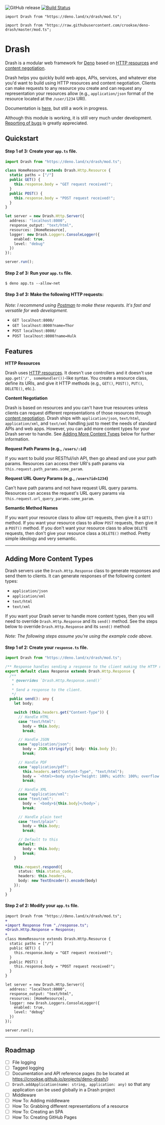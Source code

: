 ![GitHub release](https://img.shields.io/github/release/crookse/deno-drash.svg?label=latest) [![Build Status](https://travis-ci.org/crookse/deno-drash.svg?branch=master)](https://travis-ci.org/crookse/deno-drash)

`import Drash from "https://deno.land/x/drash/mod.ts";`

`import Drash from "https://raw.githubusercontent.com/crookse/deno-drash/master/mod.ts";`

# Drash

Drash is a modular web framework for [Deno](https://deno.land) based on [HTTP resources](https://developer.mozilla.org/en-US/docs/Web/HTTP/Basics_of_HTTP/Identifying_resources_on_the_Web) and [content negotiation](https://developer.mozilla.org/en-US/docs/Web/HTTP/Content_negotiation).

Drash helps you quickly build web apps, APIs, services, and whatever else you'd want to build using HTTP resources and content negotiation. Clients can make requests to any resource you create and can request any representation your resources allow (e.g., `application/json` format of the resource located at the `/user/1234` URI).

Documentation is [here](https://crookse.github.io/projects/deno-drash/), but still a work in progress.

Although this module is working, it is still very much under development. [Reporting of bugs](https://github.com/crookse/deno-drash/issues) is greatly appreciated.

## Quickstart

#### Step 1 of 3: Create your `app.ts` file.

```typescript
import Drash from "https://deno.land/x/drash/mod.ts";

class HomeResource extends Drash.Http.Resource {
  static paths = ["/"]
  public GET() {
    this.response.body = "GET request received!";
  }
  public POST() {
    this.response.body = "POST request received!";
  }
}

let server = new Drash.Http.Server({
  address: "localhost:8000",
  response_output: "text/html",
  resources: [HomeResource],
  logger: new Drash.Loggers.ConsoleLogger({
    enabled: true,
    level: "debug"
  })
});

server.run();
```

#### Step 2 of 3: Run your `app.ts` file.

```shell
$ deno app.ts --allow-net
```

#### Step 3 of 3: Make the following HTTP requests:

_Note: I recommend using [Postman](https://www.getpostman.com/) to make these requests. It's fast and versatile for web development._

- `GET localhost:8000/`
- `GET localhost:8000?name=Thor`
- `POST localhost:8000/`
- `POST localhost:8000?name=Hulk`

## Features

**HTTP Resources**

Drash uses [HTTP resources](https://developer.mozilla.org/en-US/docs/Web/HTTP/Basics_of_HTTP/Identifying_resources_on_the_Web). It doesn't use controllers and it doesn't use `app.get('/', someHandler())`-like syntax. You create a resource class, define its URIs, and give it HTTP methods (e.g., `GET()`, `POST()`, `PUT()`, `DELETE()`, etc.).

**Content Negotiation**

Drash is based on resources and you can't have true resources unless clients can request different representations of those resources through [content negotiation](https://developer.mozilla.org/en-US/docs/Web/HTTP/Content_negotiation). Drash ships with `application/json`, `text/html`, `application/xml`, and `text/xml` handling just to meet the needs of standard APIs and web apps. However, you can add more content types for your Drash server to handle. See [Adding More Content Types](https://github.com/crookse/deno-drash#adding-more-content-types) below for further information.

**Request Path Params (e.g., `/users/:id`)**

If you want to build your RESTful/ish API, then go ahead and use your path params. Resources can access their URI's path params via `this.request.path_params.some_param`.

**Request URL Query Params (e.g., `/users?id=1234`)**

Can't have path params and not have request URL query params. Resources can access the request's URL query params via `this.request.url_query_params.some_param`.

**Semantic Method Names**

If you want your resource class to allow `GET` requests, then give it a `GET()` method. If you want your resource class to allow `POST` requests, then give it a `POST()` method. If you don't want your resource class to allow `DELETE` requests, then don't give your resource class a `DELETE()` method. Pretty simple ideology and very semantic.

---

## Adding More Content Types

Drash servers use the `Drash.Http.Response` class to generate responses and send them to clients. It can generate responses of the following content types:

- `application/json`
- `application/xml`
- `text/html`
- `text/xml`

If you want your Drash server to handle more content types, then you will need to override `Drash.Http.Response` and its `send()` method. See the steps below to override `Drash.Http.Response` and its `send()` method:

_Note: The following steps assume you're using the example code above._

#### Step 1 of 2: Create your `response.ts` file.

```typescript
import Drash from "https://deno.land/x/drash/mod.ts";

/** Response handles sending a response to the client making the HTTP request. */
export default class Response extends Drash.Http.Response {
  /**
   * @overrides `Drash.Http.Response.send()`
   *
   * Send a response to the client.
   */
  public send(): any {
    let body;

    switch (this.headers.get("Content-Type")) {
      // Handle HTML
      case "text/html":
        body = this.body;
        break;

      // Handle JSON
      case "application/json":
        body = JSON.stringify({ body: this.body });
        break;

      // Handle PDF
      case "application/pdf":
        this.headers.set("Content-Type", "text/html");
        body = `<html><body style="height: 100%; width: 100%; overflow: hidden; margin: 0px; background-color: rgb(82, 86, 89);"><embed width="100%" height="100%" name="plugin" id="plugin" src="https://www.adobe.com/content/dam/acom/en/security/pdfs/AdobeIdentityServices.pdf" type="application/pdf" internalinstanceid="19"></body></html>`;
        break;

      // Handle XML
      case "application/xml":
      case "text/xml":
        body = `<body>${this.body}</body>`;
        break;

      // Handle plain text
      case "text/plain":
        body = this.body;
        break;

      // Default to this
      default:
        body = this.body;
        break;
    }

    this.request.respond({
      status: this.status_code,
      headers: this.headers,
      body: new TextEncoder().encode(body)
    });
  }
}
```

#### Step 2 of 2: Modify your `app.ts` file.

```diff
import Drash from "https://deno.land/x/drash/mod.ts";
+
+import Response from "./response.ts";
+Drash.Http.Response = Response;
+
class HomeResource extends Drash.Http.Resource {
  static paths = ["/"]
  public GET() {
    this.response.body = "GET request received!";
  }
  public POST() {
    this.response.body = "POST request received!";
  }
}

let server = new Drash.Http.Server({
  address: "localhost:8000",
  response_output: "text/html",
  resources: [HomeResource],
  logger: new Drash.Loggers.ConsoleLogger({
    enabled: true,
    level: "debug"
  })
});

server.run();
```

---

## Roadmap

- [ ] File logging
- [ ] Tagged logging
- [ ] Documentation and API reference pages (to be located at https://crookse.github.io/projects/deno-drash/)
- [ ] `Drash.addApplication(name: string, application: any)` so that any application can be used globally in a Drash project
- [ ] Middleware
- [ ] How To: Adding middleware
- [ ] How To: Grabbing different representations of a resource
- [ ] How To: Creating an SPA
- [ ] How To: Creating GitHub Pages
